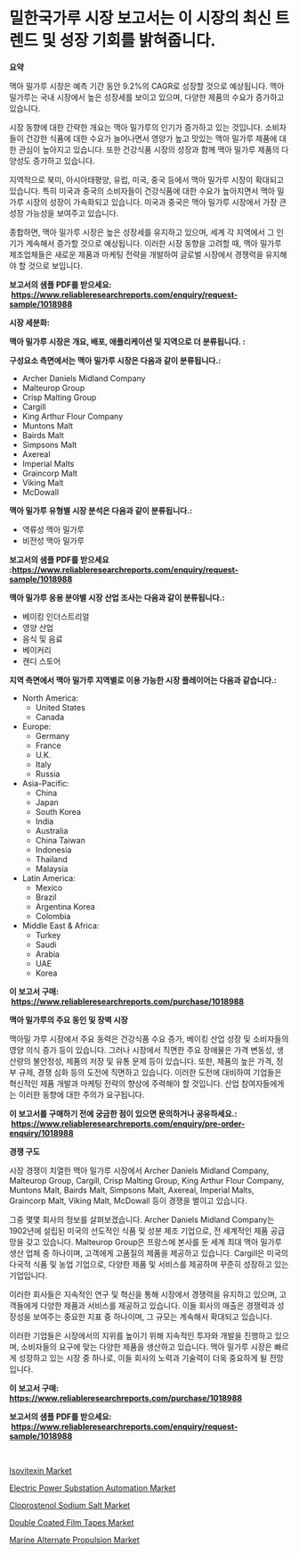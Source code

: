 <p><h1>밀한국가루 시장 보고서는 이 시장의 최신 트렌드 및 성장 기회를 밝혀줍니다.</h1></p><p><strong>요약</strong></p>
<p><p>맥아 밀가루 시장은 예측 기간 동안 9.2%의 CAGR로 성장할 것으로 예상됩니다. 맥아 밀가루는 국내 시장에서 높은 성장세를 보이고 있으며, 다양한 제품의 수요가 증가하고 있습니다. </p><p>시장 동향에 대한 간략한 개요는 맥아 밀가루의 인기가 증가하고 있는 것입니다. 소비자들이 건강한 식품에 대한 수요가 늘어나면서 영양가 높고 맛있는 맥아 밀가루 제품에 대한 관심이 높아지고 있습니다. 또한 건강식품 시장의 성장과 함께 맥아 밀가루 제품의 다양성도 증가하고 있습니다.</p><p>지역적으로 북미, 아시아태평양, 유럽, 미국, 중국 등에서 맥아 밀가루 시장이 확대되고 있습니다. 특히 미국과 중국의 소비자들이 건강식품에 대한 수요가 높아지면서 맥아 밀가루 시장의 성장이 가속화되고 있습니다. 미국과 중국은 맥아 밀가루 시장에서 가장 큰 성장 가능성을 보여주고 있습니다.</p><p>종합하면, 맥아 밀가루 시장은 높은 성장세를 유지하고 있으며, 세계 각 지역에서 그 인기가 계속해서 증가할 것으로 예상됩니다. 이러한 시장 동향을 고려할 때, 맥아 밀가루 제조업체들은 새로운 제품과 마케팅 전략을 개발하여 글로벌 시장에서 경쟁력을 유지해야 할 것으로 보입니다.</p></p>
<p><strong>보고서의 샘플 PDF를 받으세요: &nbsp;<a href="https://www.reliableresearchreports.com/enquiry/request-sample/1018988">https://www.reliableresearchreports.com/enquiry/request-sample/1018988</a></strong></p>
<p><strong>시장 세분화:</strong></p>
<p><strong> 맥아 밀가루 시장은 개요, 배포, 애플리케이션 및 지역으로 더 분류됩니다. :</strong></p>
<p><strong>구성요소 측면에서는 맥아 밀가루 시장은 다음과 같이 분류됩니다.:</strong></p>
<p><ul><li>Archer Daniels Midland Company</li><li>Malteurop Group</li><li>Crisp Malting Group</li><li>Cargill</li><li>King Arthur Flour Company</li><li>Muntons Malt</li><li>Bairds Malt</li><li>Simpsons Malt</li><li>Axereal</li><li>Imperial Malts</li><li>Graincorp Malt</li><li>Viking Malt</li><li>McDowall</li></ul></p>
<p><strong> 맥아 밀가루 유형별 시장 분석은 다음과 같이 분류됩니다.:</strong></p>
<p><ul><li>역류성 맥아 밀가루</li><li>비전성 맥아 밀가루</li></ul></p>
<p><strong>보고서의 샘플 PDF를 받으세요 :<a href="https://www.reliableresearchreports.com/enquiry/request-sample/1018988">https://www.reliableresearchreports.com/enquiry/request-sample/1018988</a></strong></p>
<p><strong> 맥아 밀가루 응용 분야별 시장 산업 조사는 다음과 같이 분류됩니다.:</strong></p>
<p><ul><li>베이킹 인더스트리얼</li><li>영양 산업</li><li>음식 및 음료</li><li>베이커리</li><li>캔디 스토어</li></ul></p>
<p><strong>지역 측면에서 맥아 밀가루 지역별로 이용 가능한 시장 플레이어는 다음과 같습니다.:</strong></p>
<p><ul>
    <li>
        North America:
        <ul>
            <li>United States</li>
            <li>Canada</li>
        </ul>
    </li>
    <li>
        Europe:
        <ul>
            <li>Germany</li>
            <li>France</li>
            <li>U.K.</li>
            <li>Italy</li>
            <li>Russia</li>
        </ul>
    </li>
    <li>
        Asia-Pacific:
        <ul>
            <li>China</li>
            <li>Japan</li>
            <li>South Korea</li>
            <li>India</li>
            <li>Australia</li>
            <li>China Taiwan</li>
            <li>Indonesia</li>
            <li>Thailand</li>
            <li>Malaysia</li>
        </ul>
    </li>
    <li>
        Latin America:
        <ul>
            <li>Mexico</li>
            <li>Brazil</li>
            <li>Argentina Korea</li>
            <li>Colombia</li>
        </ul>
    </li>
    <li>
        Middle East & Africa:
        <ul>
            <li>Turkey</li>
            <li>Saudi</li>
            <li>Arabia</li>
            <li>UAE</li>
            <li>Korea</li>
        </ul>
    </li>
    </ul></p>
<p><strong>이 보고서 구매: &nbsp;<a href="https://www.reliableresearchreports.com/purchase/1018988">https://www.reliableresearchreports.com/purchase/1018988</a></strong></p>
<p><strong>맥아 밀가루의 주요 동인 및 장벽 시장</strong></p>
<p><p>맥아밀 가루 시장에서 주요 동력은 건강식품 수요 증가, 베이킹 산업 성장 및 소비자들의 영양 의식 증가 등이 있습니다. 그러나 시장에서 직면한 주요 장애물은 가격 변동성, 생산량의 불안정성, 제품의 저장 및 유통 문제 등이 있습니다. 또한, 제품의 높은 가격, 정부 규제, 경쟁 심화 등의 도전에 직면하고 있습니다. 이러한 도전에 대비하여 기업들은 혁신적인 제품 개발과 마케팅 전략의 향상에 주력해야 할 것입니다.  산업 참여자들에게는 이러한 동향에 대한 주의가 요구됩니다.</p></p>
<p><strong>이 보고서를 구매하기 전에 궁금한 점이 있으면 문의하거나 공유하세요.: &nbsp;<a href="https://www.reliableresearchreports.com/enquiry/pre-order-enquiry/1018988">https://www.reliableresearchreports.com/enquiry/pre-order-enquiry/1018988</a></strong></p>
<p><strong>경쟁 구도</strong></p>
<p><p>시장 경쟁이 치열한 맥아 밀가루 시장에서 Archer Daniels Midland Company, Malteurop Group, Cargill, Crisp Malting Group, King Arthur Flour Company, Muntons Malt, Bairds Malt, Simpsons Malt, Axereal, Imperial Malts, Graincorp Malt, Viking Malt, McDowall 등이 경쟁을 벌이고 있습니다.</p><p>그중 몇몇 회사의 정보를 살펴보겠습니다. Archer Daniels Midland Company는 1902년에 설립된 미국의 선도적인 식품 및 성분 제조 기업으로, 전 세계적인 제품 공급망을 갖고 있습니다. Malteurop Group은 프랑스에 본사를 둔 세계 최대 맥아 밀가루 생산 업체 중 하나이며, 고객에게 고품질의 제품을 제공하고 있습니다. Cargill은 미국의 다국적 식품 및 농업 기업으로, 다양한 제품 및 서비스를 제공하며 꾸준히 성장하고 있는 기업입니다.</p><p>이러한 회사들은 지속적인 연구 및 혁신을 통해 시장에서 경쟁력을 유지하고 있으며, 고객들에게 다양한 제품과 서비스를 제공하고 있습니다. 이들 회사의 매출은 경쟁력과 성장성을 보여주는 중요한 지표 중 하나이며, 그 규모는 계속해서 확대되고 있습니다.</p><p>이러한 기업들은 시장에서의 지위를 높이기 위해 지속적인 투자와 개발을 진행하고 있으며, 소비자들의 요구에 맞는 다양한 제품을 생산하고 있습니다. 맥아 밀가루 시장은 빠르게 성장하고 있는 시장 중 하나로, 이들 회사의 노력과 기술력이 더욱 중요하게 될 전망입니다.</p></p>
<p><strong>이 보고서 구매: &nbsp; <a href="https://www.reliableresearchreports.com/purchase/1018988">https://www.reliableresearchreports.com/purchase/1018988</a></strong></p>
<p><strong>보고서의 샘플 PDF를 받으세요: &nbsp;<a href="https://www.reliableresearchreports.com/enquiry/request-sample/1018988">https://www.reliableresearchreports.com/enquiry/request-sample/1018988</a></strong><strong></strong></p>
<p>&nbsp;</p>
<p><p><a href="https://faithful-glue-af3.notion.site/Isovitexin-Market-Size-Share-Trends-Analysis-Report-By-Application-Regional-Outlook-Competitive-43431bad1a5746138871c3b99f669a35">Isovitexin Market</a></p><p><a href="https://view.publitas.com/reportprime-1/electric-power-substation-automation-market-size-and-examines-its-market-scope-with-a-primary-focus-on-growth-opportunities-and-forecasted-trends-spanning-from-2024-to-2031/">Electric Power Substation Automation Market</a></p><p><a href="https://chivalrous-flock-a86.notion.site/Cloprostenol-Sodium-Salt-Market-Research-Report-Provides-thorough-Industry-Overview-which-offers-an-024992a614874640ba7cde6d64fca0c1">Cloprostenol Sodium Salt Market</a></p><p><a href="https://github.com/rahu1506/Market-Research-Report-List-3/blob/main/double-coated-film-tapes-market.md">Double Coated Film Tapes Market</a></p><p><a href="https://issuu.com/reportprime-2/docs/marine-alternate-propulsion-market-size-2030.pptx">Marine Alternate Propulsion Market</a></p></p>